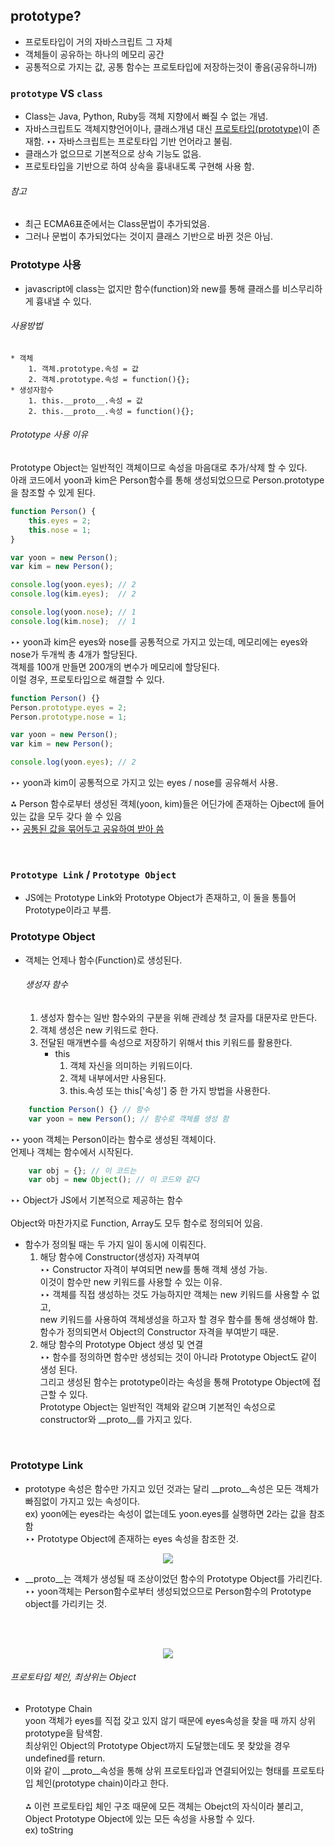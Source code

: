 ## prototype?
* 프로토타입이 거의 자바스크립트 그 자체
* 객체들이 공유하는 하나의 메모리 공간
* 공통적으로 가지는 값, 공통 함수는 프로토타입에 저장하는것이 좋음(공유하니까)

### `prototype` VS `class`
* Class는 Java, Python, Ruby등 객체 지향에서 빠질 수 없는 개념.
* 자바스크립트도 객체지향언어이나, 클래스개념 대신 <u>프로토타입(prototype)</u>이 존재함.
  ‣‣ 자바스크립트는 프로토타입 기반 언어라고 불림.
* 클래스가 없으므로 기본적으로 상속 기능도 없음.
* 프로토타입을 기반으로 하여 상속을 흉내내도록 구현해 사용 함.

###### 참고
* 최근 ECMA6표준에서는 Class문법이 추가되었음.
* 그러나 문법이 추가되었다는 것이지 클래스 기반으로 바뀐 것은 아님.

### Prototype 사용
* javascript에 class는 없지만 함수(function)와 new를 통해 클래스를 비스무리하게 흉내낼 수 있다.

###### 사용방법
	* 객체
		1. 객체.prototype.속성 = 값
		2. 객체.prototype.속성 = function(){};
	* 생성자함수
		1. this.__proto__.속성 = 값
		2. this.__proto__.속성 = function(){};
		
###### Prototype 사용 이유
Prototype Object는 일반적인 객체이므로 속성을 마음대로 추가/삭제 할 수 있다. <br>
아래 코드에서 yoon과 kim은 Person함수를 통해 생성되었으므로 Person.prototype을 참조할 수 있게 된다.


```javascript
function Person() {
	this.eyes = 2;
	this.nose = 1;
}

var yoon = new Person();
var kim = new Person();

console.log(yoon.eyes); // 2
console.log(kim.eyes);  // 2

console.log(yoon.nose); // 1
console.log(kim.nose);  // 1
```
‣‣ yoon과 kim은 eyes와 nose를 공통적으로 가지고 있는데, 메모리에는 eyes와 nose가 두개씩 총 4개가 할당된다. <br>
   객체를 100개 만들면 200개의 변수가 메모리에 할당된다. <br>
   이럴 경우, 프로토타입으로 해결할 수 있다.

```javascript
function Person() {}
Person.prototype.eyes = 2;
Person.prototype.nose = 1;

var yoon = new Person();
var kim = new Person();

console.log(yoon.eyes); // 2
```
‣‣ yoon과 kim이 공통적으로 가지고 있는 eyes / nose를 공유해서 사용. <br>

⁂ Person 함수로부터 생성된 객체(yoon, kim)들은 어딘가에 존재하는 Ojbect에 들어있는 값을 모두 갖다 쓸 수 있음<br>
  ‣‣ <u>공통된 값을 묶어두고 공유하여 받아 씀</u>
  
<br>

### `Prototype Link` / `Prototype Object`
* JS에는 Prototype Link와 Prototype Object가 존재하고, 이 둘을 통틀어 Prototype이라고 부름. 
 
### Prototype Object
* 객체는 언제나 함수(Function)로 생성된다.
	
	###### 생성자 함수
	1. 생성자 함수는 일반 함수와의 구분을 위해 관례상 첫 글자를 대문자로 만든다.
	2. 객체 생성은 new 키워드로 한다.
	3. 전달된 매개변수를 속성으로 저장하기 위해서 this 키워드를 활용한다.
		- this
			1. 객체 자신을 의미하는 키워드이다.
			2. 객체 내부에서만 사용된다.
			3. this.속성 또는 this['속성'] 중 한 가지 방법을 사용한다.				

```javascript
	function Person() {} // 함수
	var yoon = new Person(); // 함수로 객체를 생성 함
```
‣‣ yoon 객체는 Person이라는 함수로 생성된 객체이다. <br>
   언제나 객체는 함수에서 시작된다.

```javascript
	var obj = {}; // 이 코드는
	var obj = new Object(); // 이 코드와 같다
```
‣‣ Object가 JS에서 기본적으로 제공하는 함수 <br>	
Object와 마찬가지로 Function, Array도 모두 함수로 정의되어 있음. <br>
	
* 함수가 정의될 때는 두 가지 일이 동시에 이뤄진다. <br>
	1. 해당 함수에 Constructor(생성자) 자격부여 <br>
	‣‣ Constructor 자격이 부여되면 new를 통해 객체 생성 가능. <br>
		이것이 함수만 new 키워드를 사용할 수 있는 이유. <br>
		‣‣ 객체를 직접 생성하는 것도 가능하지만 객체는 new 키워드를 사용할 수 없고, <br> 
			new 키워드를 사용하여 객체생성을 하고자 할 경우 함수를 통해 생성해야 함. <br>
			함수가 정의되면서 Object의 Constructor 자격을 부여받기 때문. <br>
	2. 해당 함수의 Prototype Object 생성 및 연결 <br>
	‣‣ 함수를 정의하면 함수만 생성되는 것이 아니라 Prototype Object도 같이 생성 된다. <br>
		그리고 생성된 함수는 prototype이라는 속성을 통해 Prototype Object에 접근할 수 있다. <br>
		Prototype Object는 일반적인 객체와 같으며 기본적인 속성으로 constructor와 __proto__를 가지고 있다.

<br>

### Prototype Link
* prototype 속성은 함수만 가지고 있던 것과는 달리 __proto__속성은 모든 객체가 빠짐없이 가지고 있는 속성이다. <br>
	ex) yoon에는 eyes라는 속성이 없는데도 yoon.eyes를 실행하면 2라는 값을 참조 함  <br>
		‣‣ Prototype Object에 존재하는 eyes 속성을 참조한 것. <br>
<p align="center">
<img src="https://miro.medium.com/max/1400/1*jMTxqTYDZGhykJQoimmb0A.png">

<br>

* __proto__는 객체가 생성될 때 조상이었던 함수의 Prototype Object를 가리킨다. <br>
	‣‣ yoon객체는 Person함수로부터 생성되었으므로 Person함수의 Prototype object를 가리키는 것. <br>

<br><br>

<p align="center">
<img src="https://miro.medium.com/max/1400/1*mwPfPuTeiQiGoPmcAXB-Kg.png">

<br>

###### 프로토타입 체인, 최상위는 Object
	
* Prototype Chain <br>
	yoon 객체가 eyes를 직접 갖고 있지 않기 때문에 eyes속성을 찾을 때 까지 상위 prototype을 탐색함. <br>
	최상위인 Object의 Prototype Object까지 도달했는데도 못 찾았을 경우 undefined를 return. <br>
	이와 같이 __proto__속성을 통해 상위 프로토타입과 연결되어있는 형태를 프로토타입 체인(prototype chain)이라고 한다. <br><br>
⁂ 이런 프로토타입 체인 구조 때문에 모든 객체는 Obejct의 자식이라 불리고, <br>
	Object Prototype Object에 있는 모든 속성을 사용할 수 있다.<br>
	ex) toString

<br>
<br>